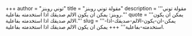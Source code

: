+++
author = "توني روبنز"
title = "مقولة توني روبنز"
description = '''مقولة توني روبنز: يمكن ان يكون الالم صديقك اذا استخدمته بفاعلية.'''
quote = '''يمكن ان يكون الالم صديقك اذا استخدمته بفاعلية.'''
slug = '''يمكن-ان-يكون-الالم-صديقك-اذا-استخدمته-بفاعلية'''
+++
يمكن ان يكون الالم صديقك اذا استخدمته بفاعلية.
